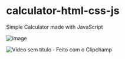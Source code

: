 # calculator-html-css-js
Simple Calculator made with JavaScript

![image](https://github.com/juniordesouza/calculator-html-css-js/assets/62979168/fc3ef336-a0c5-41a6-b60c-d0338d92347f)

![Vídeo sem título ‐ Feito com o Clipchamp](https://github.com/juniordesouza/calculator-html-css-js/assets/62979168/e42e1497-9145-4433-acc9-b4d5086fb0e4)
